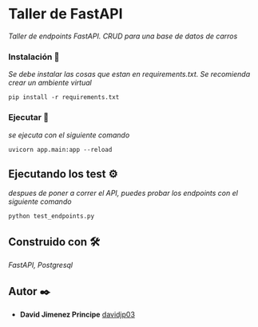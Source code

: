 # Taller de FastAPI

_Taller de endpoints FastAPI. CRUD para una base de datos de carros_


### Instalación 🔧

_Se debe instalar las cosas que estan en requirements.txt. Se recomienda crear un ambiente virtual_

```
pip install -r requirements.txt
```

### Ejecutar 🚀

_se ejecuta con el siguiente comando_

```
uvicorn app.main:app --reload
```

## Ejecutando los test ⚙️

_despues de poner a correr el API, puedes probar los endpoints con el siguiente comando_

```
python test_endpoints.py
```



## Construido con 🛠️

_FastAPI, Postgresql_



## Autor ✒️

* **David Jimenez Principe**  [davidjp03](https://github.com/davidjp03)




